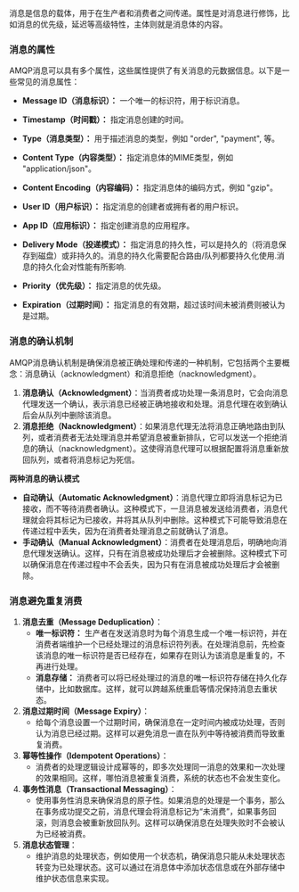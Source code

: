 消息是信息的载体，用于在生产者和消费者之间传递。属性是对消息进行修饰，比如消息的优先级，延迟等高级特性，主体则就是消息体的内容。

### 消息的属性

AMQP消息可以具有多个属性，这些属性提供了有关消息的元数据信息。以下是一些常见的消息属性：

* **Message ID（消息标识）：** 一个唯一的标识符，用于标识消息。

* **Timestamp（时间戳）：** 指定消息创建的时间。

* **Type（消息类型）：** 用于描述消息的类型，例如 "order", "payment", 等。

* **Content Type（内容类型）：** 指定消息体的MIME类型，例如 "application/json"。

* **Content Encoding（内容编码）：** 指定消息体的编码方式，例如 "gzip"。

* **User ID（用户标识）：** 指定消息的创建者或拥有者的用户标识。

* **App ID（应用标识）：** 指定创建消息的应用程序。

* **Delivery Mode（投递模式）：** 指定消息的持久性，可以是持久的（将消息保存到磁盘）或非持久的。消息的持久化需要配合路由/队列都要持久化使用.消息的持久化会对性能有所影响.

* **Priority（优先级）：** 指定消息的优先级。

* **Expiration（过期时间）：** 指定消息的有效期，超过该时间未被消费则被认为是过期。



### 消息的确认机制

AMQP消息确认机制是确保消息被正确处理和传递的一种机制，它包括两个主要概念：消息确认（acknowledgment）和消息拒绝（nacknowledgment）。

1. **消息确认（Acknowledgment）**：当消费者成功处理一条消息时，它会向消息代理发送一个确认，表示消息已经被正确地接收和处理。消息代理在收到确认后会从队列中删除该消息。
2. **消息拒绝（Nacknowledgment）**：如果消息代理无法将消息正确地路由到队列，或者消费者无法处理消息并希望消息被重新排队，它可以发送一个拒绝消息的确认（nacknowledgment）。这使得消息代理可以根据配置将消息重新放回队列，或者将消息标记为死信。



**两种消息的确认模式**

- **自动确认（Automatic Acknowledgment）**：消息代理立即将消息标记为已接收，而不等待消费者确认。这种模式下，一旦消息被发送给消费者，消息代理就会将其标记为已接收，并将其从队列中删除。这种模式下可能导致消息在传递过程中丢失，因为在消费者处理消息之前就确认了消息。
- **手动确认（Manual Acknowledgment）**：消费者在处理消息后，明确地向消息代理发送确认。这样，只有在消息被成功处理后才会被删除。这种模式下可以确保消息在传递过程中不会丢失，因为只有在消息被成功处理后才会被删除。



### 消息避免重复消费

1. **消息去重（Message Deduplication）**：
   - **唯一标识符：** 生产者在发送消息时为每个消息生成一个唯一标识符，并在消费者端维护一个已经处理过的消息标识符列表。在处理消息前，先检查该消息的唯一标识符是否已经存在，如果存在则认为该消息是重复的，不再进行处理。
   - **消息存储：** 消费者可以将已经处理过的消息的唯一标识符存储在持久化存储中，比如数据库。这样，就可以跨越系统重启等情况保持消息去重状态。
2. **消息过期时间（Message Expiry）**：
   - 给每个消息设置一个过期时间，确保消息在一定时间内被成功处理，否则认为消息已经过期。这样可以避免消息一直在队列中等待被消费而导致重复消费。
3. **幂等性操作（Idempotent Operations）**：
   - 消费者的处理逻辑设计成幂等的，即多次处理同一消息的效果和一次处理的效果相同。这样，哪怕消息被重复消费，系统的状态也不会发生变化。
4. **事务性消息（Transactional Messaging）**：
   - 使用事务性消息来确保消息的原子性。如果消息的处理是一个事务，那么在事务成功提交之前，消息代理会将消息标记为“未消费”，如果事务回滚，则消息会被重新放回队列。这样可以确保消息在处理失败时不会被认为已经被消费。
5. **消息状态管理**：
   - 维护消息的处理状态，例如使用一个状态机，确保消息只能从未处理状态转变为已处理状态。这可以通过在消息体中添加状态信息或在外部存储中维护状态信息来实现。